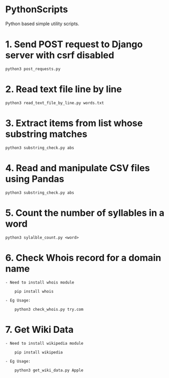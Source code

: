 # PythonScripts
Python based simple utility scripts.

# 1. Send POST request to Django server with csrf disabled
    python3 post_requests.py

# 2. Read text file line by line
    python3 read_text_file_by_line.py words.txt

# 3. Extract items from list whose substring matches
    python3 substring_check.py abs

# 4. Read and manipulate CSV files using Pandas
    python3 substring_check.py abs

# 5. Count the number of syllables in a word
    python3 sylalble_count.py <word>

# 6. Check Whois record for a domain name
	- Need to install whois module

		pip install whois

	- Eg Usage: 

		python3 check_whois.py try.com


# 7. Get Wiki Data
	- Need to install wikipedia module

		pip install wikipedia

	- Eg Usage: 

		python3 get_wiki_data.py Apple
